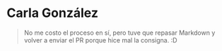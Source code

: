 # Carla González
>No me costo el proceso en sí, pero tuve que repasar Markdown y volver a enviar el PR porque hice mal la consigna.
>:D	
